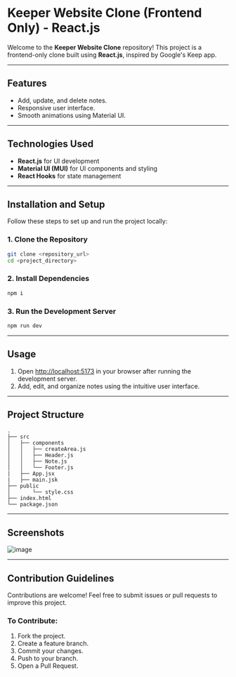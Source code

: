 # Keeper Website Clone (Frontend Only) - React.js

Welcome to the **Keeper Website Clone** repository! This project is a frontend-only clone built using **React.js**, inspired by Google's Keep app.

---

## Features
- Add, update, and delete notes.
- Responsive user interface.
- Smooth animations using Material UI.

---

## Technologies Used
- **React.js** for UI development
- **Material UI (MUI)** for UI components and styling
- **React Hooks** for state management

---

## Installation and Setup

Follow these steps to set up and run the project locally:

### 1. Clone the Repository
```bash
git clone <repository_url>
cd <project_directory>
```

### 2. Install Dependencies
```bash
npm i
```

### 3. Run the Development Server
```bash
npm run dev
```

---

## Usage
1. Open [http://localhost:5173](http://localhost:5173) in your browser after running the development server.
2. Add, edit, and organize notes using the intuitive user interface.

---

## Project Structure
```
.
├── src
│   ├── components
│   │   ├── createArea.js
│   │   ├── Header.js
│   │   ├── Note.js
│   │   └── Footer.js
|   ├── App.jsx
|   ├── main.jsk
├── public
│       └── style.css
├── index.html
└── package.json
```

---

## Screenshots
![image](https://github.com/user-attachments/assets/f7447211-c291-4aa8-ac40-3e4c5579b650)


---

## Contribution Guidelines
Contributions are welcome! Feel free to submit issues or pull requests to improve this project.

### To Contribute:
1. Fork the project.
2. Create a feature branch.
3. Commit your changes.
4. Push to your branch.
5. Open a Pull Request.



